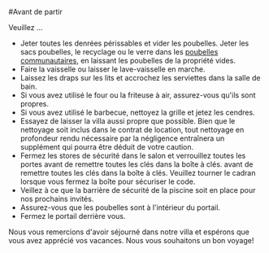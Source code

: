 #Avant de partir  

Veuillez ... 

- Jeter toutes les denrées périssables et vider les poubelles. Jeter les sacs poubelles, le recyclage ou le verre dans les [poubelles communautaires](localamenities.md#bacs-communautaires), en laissant les poubelles de la propriété vides.
- Faire la vaisselle ou laisser le lave-vaisselle en marche.
- Laissez les draps sur les lits et accrochez les serviettes dans la salle de bain.
- Si vous avez utilisé le four ou la friteuse à air, assurez-vous qu'ils sont propres.
- Si vous avez utilisé le barbecue, nettoyez la grille et jetez les cendres.
- Essayez de laisser la villa aussi propre que possible. Bien que le nettoyage soit inclus dans le contrat de location, tout nettoyage en profondeur rendu nécessaire par la négligence entraînera un supplément qui pourra être déduit de votre caution.
- Fermez les stores de sécurité dans le salon et verrouillez toutes les portes avant de remettre toutes les clés dans la boîte à clés.
avant de remettre toutes les clés dans la boîte à clés. Veuillez tourner le cadran lorsque vous fermez la boîte pour sécuriser le code.
- Veillez à ce que la barrière de sécurité de la piscine soit en place pour nos prochains invités.
- Assurez-vous que les poubelles sont à l'intérieur du portail.
- Fermez le portail derrière vous.

Nous vous remercions d'avoir séjourné dans notre villa et espérons que vous avez apprécié vos vacances. Nous vous souhaitons un bon voyage!
